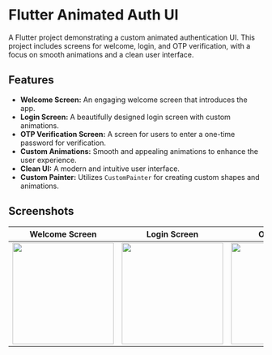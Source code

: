 # Flutter Animated Auth UI

A Flutter project demonstrating a custom animated authentication UI. This project includes screens for welcome, login, and OTP verification, with a focus on smooth animations and a clean user interface.

## Features

- **Welcome Screen:** An engaging welcome screen that introduces the app.
- **Login Screen:** A beautifully designed login screen with custom animations.
- **OTP Verification Screen:** A screen for users to enter a one-time password for verification.
- **Custom Animations:** Smooth and appealing animations to enhance the user experience.
- **Clean UI:** A modern and intuitive user interface.
- **Custom Painter:** Utilizes `CustomPainter` for creating custom shapes and animations.

## Screenshots

| Welcome Screen | Login Screen | OTP Screen |
|:--------------:|:------------:|:----------:|
| <img src="https://github.com/user-attachments/assets/eca9c710-816b-48be-a007-09c88ec786db" width="200"/> | <img src="https://github.com/user-attachments/assets/a6551b68-b4f3-488d-92af-44120b20e25d" width="200"/> | <img src="https://github.com/user-attachments/assets/fd8cc305-bd11-4fb5-bfd0-c8d9f0781645" width="200"/> |
